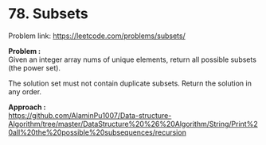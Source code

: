 # 78. Subsets

Problem link: https://leetcode.com/problems/subsets/

**Problem :**<br>
Given an integer array nums of unique elements, return all possible subsets (the power set).<br>

The solution set must not contain duplicate subsets. Return the solution in any order.<br>

**Approach :**<br>
https://github.com/AlaminPu1007/Data-structure-Algorithm/tree/master/DataStructure%20%26%20Algorithm/String/Print%20all%20the%20possible%20subsequences/recursion
